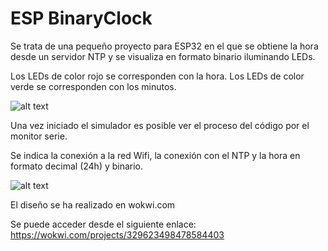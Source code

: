 # ESP BinaryClock

Se trata de una pequeño proyecto para ESP32 en el que se obtiene la hora desde un servidor NTP y se visualiza en formato binario iluminando LEDs.

Los LEDs de color rojo se corresponden con la hora. Los LEDs de color verde se corresponden con los minutos.

![alt text](https://github.com/cserra16/espbinaryclock/images/blob/main/espBinaryClock.png?raw=true)

Una vez iniciado el simulador es posible ver el proceso del código por el monitor serie.

Se indica la conexión a la red Wifi, la conexión con el NTP y la hora en formato decimal (24h) y binario.

![alt text](https://github.com/cserra16/espbinaryclock/images/blob/main/espBinaryClock-running.png?raw=true)

El diseño se ha realizado en wokwi.com

Se puede acceder desde el siguiente enlace: https://wokwi.com/projects/329623498478584403
